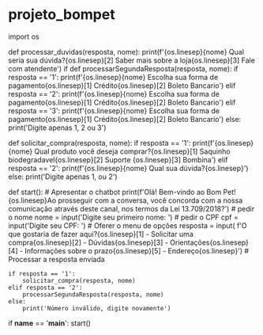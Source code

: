 # projeto_bompet
import os

def processar_duvidas(resposta, nome):
        print(f'{os.linesep}{nome} Qual seria sua dúvida?{os.linesep}[2] Saber mais sobre a loja{os.linesep}[3] Fale com atendente')
if 
def processarSegundaResposta(resposta, nome):
    if resposta == '1':
        print(f'{os.linesep}{nome} Escolha sua forma de pagamento{os.linesep}[1] Crédito{os.linesep}[2] Boleto Bancario')
    elif resposta == '2':
        print(f'{os.linesep}{nome} Escolha sua forma de pagamento{os.linesep}[1] Crédito{os.linesep}[2] Boleto Bancario')
    elif resposta == '3':
        print(f'{os.linesep}{nome} Escolha sua forma de pagamento{os.linesep}[1] Crédito{os.linesep}[2] Boleto Bancario')
    else:
        print('Digite apenas 1, 2 ou 3')


def solicitar_compra(resposta, nome):
    if resposta == '1':
        print(f'{os.linesep}{nome} Qual produto você deseja comprar?{os.linesep}[1] Saquinho biodegradavel{os.linesep}[2] Suporte {os.linesep}[3] Bombina')
    elif resposta == '2':
        print(f'{os.linesep}{nome} Qual sua dúvida?{os.linesep}')
    else:
        print('Digite apenas 1, ou 2')


def start():
    # Apresentar o chatbot
    print(f'Olá! Bem-vindo ao Bom Pet!{os.linesep}Ao prosseguir com a conversa, você concorda com a nossa comunicação através deste canal, nos termos da Lei 13.709/2018?')
    # pedir o nome
    nome = input('Digite seu primeiro nome: ')
    # pedir o CPF
    cpf = input('Digite seu CPF: ')
    # Oferer o menu de opções
    resposta = input(
        f'O que gostaria de fazer aqui?{os.linesep}[1] - Solicitar uma compra{os.linesep}[2] - Dúvidas{os.linesep}[3] - Orientações{os.linesep}[4] - Informações sobre o prazo{os.linesep}[5] - Endereço{os.linesep}')
    # Processar a resposta enviada

    if resposta == '1':
        solicitar_compra(resposta, nome)
    elif resposta == '2':
        processarSegundaResposta(resposta, nome)
    else:
        print('Número inválido, digite novamente')

if __name__ == '__main__':
    start()
